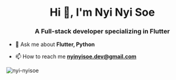 <h1 align="center">Hi 👋, I'm Nyi Nyi Soe</h1>
<h3 align="center">A Full-stack developer specializing in Flutter</h3>


- 💬 Ask me about **Flutter, Python**

- 📫 How to reach me **nyinyisoe.dev@gmail.com**

<p><img align="left" src="https://github-readme-stats.vercel.app/api/top-langs?username=nyi-nyisoe&show_icons=true&locale=en&layout=compact" alt="nyi-nyisoe" /></p>




